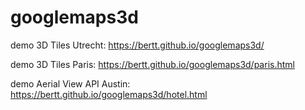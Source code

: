 # googlemaps3d

demo 3D Tiles Utrecht: https://bertt.github.io/googlemaps3d/

demo 3D Tiles Paris: https://bertt.github.io/googlemaps3d/paris.html

demo Aerial View API Austin: https://bertt.github.io/googlemaps3d/hotel.html
